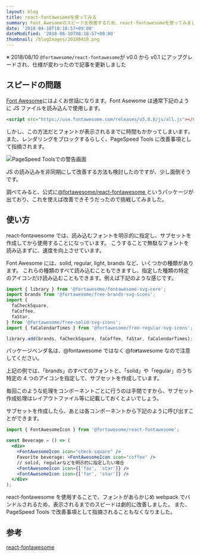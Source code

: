 ```yaml
---
layout: blog
title: react-fontawesomeを使ってみる
summary: Font Awesomeのスピードを改善するため、react-fontawesomeを使ってみました。
date: '2018-04-18T10:18:57+09:00'
dateModified: '2018-08-10T08:18:57+09:00'
thumbnail: /blogImages/20180418.png
---
```


※ 2018/08/10 `@fortawesome/react-fontawesome`が v0.0 から v0.1 にアップグレードされ、仕様が変わったので記事を更新しました

## スピードの問題

[Font Awesome](https://fontawesome.com/icons?d=gallery)にはよくお世話になります。Font Asewome は通常下記のように JS ファイルを読み込んで使用します。

```html
<script src="https://use.fontawesome.com/releases/v5.0.8/js/all.js"></script>
```

しかし、この方法だとフォントが表示されるまでに時間もかかってしまいます。また、レンダリングをブロックするらしく、PageSpeed Tools に改善事項として指摘されます。

![PageSpeed Toolsでの警告画面](/blogImages/20180418.png)

JS の読み込みを非同期にして改善する方法も検討したのですが、少し面倒そうです。

調べてみると、公式に[@fortawesome/react-fontawesome
](https://github.com/FortAwesome/react-fontawesome)というパッケージが出ており、これを使えば改善できそうだったので挑戦してみました。

## 使い方

react-fontawesome では、読み込むフォントを明示的に指定し、サブセットを作成してから使用することになっています。
こうすることで無駄なフォントを読み込まずに、速度を向上させています。

Font Awesome には、solid, regular, light, brands など、いくつかの種類があります。
これらの種類のすべて読み込むこともできますし、指定した種類の特定のアイコンだけ読み込むこともできます。例えば下記のような感じです。

```jsx
import { library } from '@fortawesome/fontawesome-svg-core';
import brands from '@fortawesome/free-brands-svg-icons';
import {
  faCheckSquare,
  faCoffee,
  faStar,
} from '@fortawesome/free-solid-svg-icons';
import { faCalendarTimes } from '@fortawesome/free-regular-svg-icons';

library.add(brands, faCheckSquare, faCoffee, faStar, faCalendarTimes);
```

パッケージベンダ名は、@fontawesome ではなく @fo**r**tawesome なので注意してください。

上記の例では、「brands」のすべてのフォントと、「solid」や「regular」のうち特定の 4 つのアイコンを指定して、サブセットを作成しています。

毎回このような処理をコンポーネントごとに行うのは手間ですから、サブセット作成処理はレイアウトファイル等に記載しておくとよいでしょう。

サブセットを作成したら、あとは各コンポーネントから下記のように呼び出すことができます。

```jsx
import { FontAwesomeIcon } from '@fortawesome/react-fontawesome';

const Beverage = () => (
  <div>
    <FontAwesomeIcon icon="check-square" />
    Favorite beverage: <FontAwesomeIcon icon="coffee" />
    // solid, regularなどを明示的に指定したい場合
    <FontAwesomeIcon icon={['fas', 'star']} />
    <FontAwesomeIcon icon={['far', 'star']} />
  </div>
);
```

react-fontawesome を使用することで、フォントがあらかじめ webpack でバンドルされるため、表示されるまでのスピードは劇的に改善しました。
また、PageSpeed Tools で改善事項として指摘されることもなくなりました。

## 参考

[react-fontawesome](https://github.com/FortAwesome/react-fontawesome)
